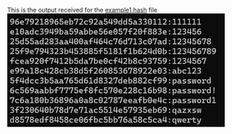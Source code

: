 This is the output received for the [example1.hash](example1.hash) file
![example1.hash](Screenshot1.png)

